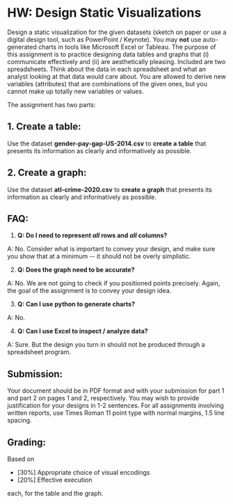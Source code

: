 # HW: Design Static Visualizations

Design a static visualization for the given datasets (sketch on paper or use a digital design tool, such as PowerPoint / Keynote). You may **not** use auto-generated charts in tools like Microsoft Excel or Tableau. The purpose of this assignment is to practice designing data tables and graphs that (i) communicate effectively and (ii) are aesthetically pleasing. Included are two spreadsheets. Think about the data in each spreadsheet and what an analyst looking at that data would care about. You are allowed to derive new variables (attributes) that are combinations of the given ones, but you cannot make up totally new variables or values. 

The assignment has two parts:

## 1. Create a table:
Use the dataset **gender-pay-gap-US-2014.csv** to **create a table** that presents its information as clearly and informatively as possible.

## 2. Create a graph:
Use the dataset **atl-crime-2020.csv** to **create a graph** that presents its information as clearly and informatively as possible.

## FAQ:
1. **Q: Do I need to represent *all* rows and *all* columns?**

A: No. Consider what is important to convey your design, and make sure you show that at a minimum -- it should not be overly simplistic.

2. **Q: Does the graph need to be accurate?**

A: No. We are not going to check if you positioned points precisely. Again, the goal of the assignment is to convey your design idea. 

3. **Q: Can I use python to generate charts?**

A: No. 

4. **Q: Can I use Excel to inspect / analyze data?**

A: Sure. But the design you turn in should not be produced through a spreadsheet program. 

## Submission:
Your document should be in PDF format and with your submission for part 1 and part 2 on pages 1 and 2, respectively. You may wish to provide justification for your designs in 1-2 sentences. For all assignments involving written reports, use Times Roman 11 point type with normal margins, 1.5 line spacing. 

## Grading:
Based on 
- [30%] Appropriate choice of visual encodings
- [20%] Effective execution

each, for the table and the graph.